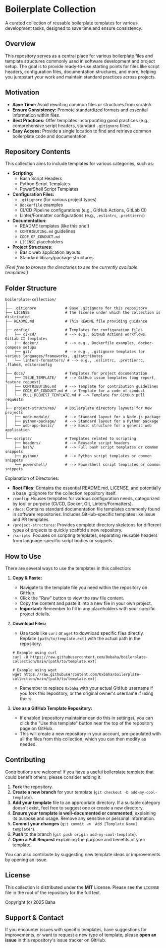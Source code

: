 # Boilerplate Collection

A curated collection of reusable boilerplate templates for various development tasks, designed to save time and ensure consistency.

## Overview

This repository serves as a central place for various boilerplate files and template structures commonly used in software development and project setup. The goal is to provide ready-to-use starting points for files like script headers, configuration files, documentation structures, and more, helping you jumpstart your work and maintain standard practices across projects.

## Motivation

-   **Save Time:** Avoid rewriting common files or structures from scratch.
-   **Ensure Consistency:** Promote standardized formats and essential information within files.
-   **Best Practices:** Offer templates incorporating good practices (e.g., comprehensive script headers, standard `.gitignore` files).
-   **Easy Access:** Provide a single location to find and retrieve common boilerplate code and documentation.

## Repository Contents

This collection aims to include templates for various categories, such as:

*   **Scripting:**
    *   Bash Script Headers
    *   Python Script Templates
    *   PowerShell Script Templates
*   **Configuration Files:**
    *   `.gitignore` (for various project types)
    *   `Dockerfile` examples
    *   CI/CD Pipeline configurations (e.g., GitHub Actions, GitLab CI)
    *   Linter/Formatter configurations (e.g., `.eslintrc`, `.prettierrc`)
*   **Documentation:**
    *   README templates (like this one!)
    *   `CONTRIBUTING.md` guidelines
    *   `CODE_OF_CONDUCT.md`
    *   `LICENSE` placeholders
*   **Project Structures:**
    *   Basic web application layouts
    *   Standard library/package structures

*(Feel free to browse the directories to see the currently available templates.)*

## Folder Structure

```
boilerplate-collection/
│
├── .gitignore             # Base .gitignore for this repository
├── LICENSE                # The license under which the collection is distributed
├── README.md              # This README file providing guidance
│
├── config/                # Templates for configuration files
│   ├── ci-cd/             # --> e.g., GitHub Actions workflows, GitLab CI templates
│   ├── docker/            # --> e.g., Dockerfile examples, docker-compose setups
│   ├── git/               # --> e.g., .gitignore templates for various languages/frameworks, .gitattributes
│   └── linters-formatters/ # --> e.g., .eslintrc, .prettierrc, .flake8, editorconfig
│
├── docs/                  # Templates for project documentation
│   ├── ISSUE_TEMPLATE/    # --> GitHub issue templates (bug report, feature request)
│   ├── CONTRIBUTING.md    # --> Template for contribution guidelines
│   ├── CODE_OF_CONDUCT.md # --> Template for a code of conduct
│   └── PULL_REQUEST_TEMPLATE.md # --> Template for GitHub pull requests
│
├── project-structures/    # Boilerplate directory layouts for new projects
│   ├── node-module/       # --> Standard layout for a Node.js package
│   ├── python-package/    # --> Standard layout for a Python package
│   └── web-app-basic/     # --> Basic structure for a generic web application
│
└── scripts/               # Templates related to scripting
    ├── headers/           # --> Reusable script headers
    ├── bash/              # --> Full bash script templates or common snippets
    ├── python/            # --> Python script templates or common snippets
    └── powershell/        # --> PowerShell script templates or common snippets
```
Explanation of Directories:

- **Root Files**: Contains the essential README.md, LICENSE, and potentially a base .gitignore for the collection repository itself.
- `/config`: Houses templates for various configuration needs, categorized by tool or purpose (CI/CD, Docker, Git, Linters/Formatters).
- `/docs`: Contains standard documentation file templates commonly found in software repositories. Includes GitHub-specific templates like issue and PR templates.
- `/project-structures`: Provides complete directory skeletons for different types of projects to quickly scaffold a new repository.
- `/scripts`: Focuses on scripting templates, separating reusable headers from language-specific script bodies or snippets.

## How to Use

There are several ways to use the templates in this collection:

1.  **Copy & Paste:**
    *   Navigate to the template file you need within the repository on GitHub.
    *   Click the "Raw" button to view the raw file content.
    *   Copy the content and paste it into a new file in your own project.
    *   **Important:** Remember to fill in any placeholders with your specific project details.

2.  **Download Files:**
    *   Use tools like `curl` or `wget` to download specific files directly. Replace `[path/to/template.ext]` with the actual path in the repository.
      ```
      # Example using curl
      curl -O https://raw.githubusercontent.com/0xbaha/boilerplate-collection/main/[path/to/template.ext]

      # Example using wget
      wget https://raw.githubusercontent.com/0xbaha/boilerplate-collection/main/[path/to/template.ext]
      ```
    *   Remember to replace `0xbaha` with your actual GitHub username if you fork this repository, or the original owner's username if using theirs.

3.  **Use as a GitHub Template Repository:**
    *   If enabled (repository maintainer can do this in settings), you can click the "Use this template" button near the top of the repository page on GitHub.
    *   This will create a new repository in your account, pre-populated with all the files from this collection, which you can then modify as needed.

## Contributing

Contributions are welcome! If you have a useful boilerplate template that could benefit others, please consider adding it.

1.  **Fork** the repository.
2.  **Create a new branch** for your template (`git checkout -b add-my-cool-template`).
3.  **Add your template** file to an appropriate directory. If a suitable category doesn't exist, feel free to suggest one or create a new directory.
4.  **Ensure your template is well-documented or commented**, explaining its purpose and usage. Remove any sensitive or personal information.
5.  **Commit your changes** (`git commit -m 'Add [Template Name] template'`).
6.  **Push** to the branch (`git push origin add-my-cool-template`).
7.  **Open a Pull Request** explaining the purpose and benefits of your template.

You can also contribute by suggesting new template ideas or improvements by opening an issue.

## License

This collection is distributed under the **MIT** License. Please see the `LICENSE` file in the root of the repository for the full text.

Copyright (c) 2025 Baha

## Support & Contact

If you encounter issues with specific templates, have suggestions for improvements, or want to request a new type of template, please **open an issue** in this repository's issue tracker on GitHub.
